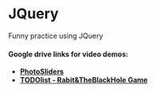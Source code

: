 # JQuery
Funny practice using JQuery

<h4>Google drive links for video demos:</h4>
<ul>
  <li>
    <a href="https://drive.google.com/file/d/1BZQhNIbfh5yXJ8suh_fgls92ZKGVp3m7/view?usp=share_link" >
      <strong>PhotoSliders</strong>
    </a>
  </li>
  <li>
    <a href="https://drive.google.com/file/d/1O72v7U0CR-fYBujUTs7U22WOt-tH-13e/view?usp=share_link">
      <strong>TODOlist - Rabit&TheBlackHole Game</strong>
    </a>
  </li>
</ul>
